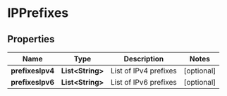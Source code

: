 

# IPPrefixes

## Properties

Name | Type | Description | Notes
------------ | ------------- | ------------- | -------------
**prefixesIpv4** | **List&lt;String&gt;** | List of IPv4 prefixes |  [optional]
**prefixesIpv6** | **List&lt;String&gt;** | List of IPv6 prefixes |  [optional]



